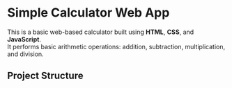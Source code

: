 # Simple Calculator Web App

This is a basic web-based calculator built using **HTML**, **CSS**, and **JavaScript**.  
It performs basic arithmetic operations: addition, subtraction, multiplication, and division.

## Project Structure
